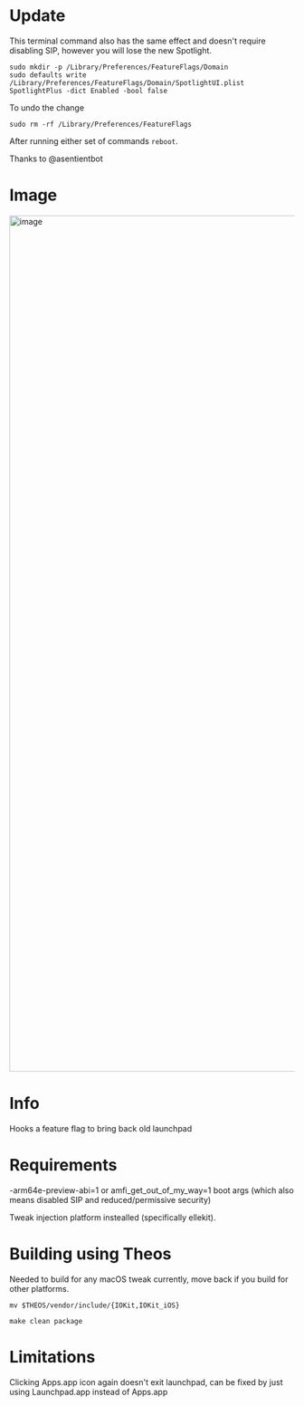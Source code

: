 # Update
This terminal command also has the same effect and doesn't require disabling SIP, however you will lose the new Spotlight.

``` 
sudo mkdir -p /Library/Preferences/FeatureFlags/Domain
sudo defaults write /Library/Preferences/FeatureFlags/Domain/SpotlightUI.plist SpotlightPlus -dict Enabled -bool false
```

To undo the change

```
sudo rm -rf /Library/Preferences/FeatureFlags
```

After running either set of commands `reboot`.

Thanks to @asentientbot

# Image
<img width="1512" alt="image" src="https://github.com/user-attachments/assets/79a33d39-59c9-4db2-8453-8f4acf447a7a" />

# Info 
Hooks a feature flag to bring back old launchpad

# Requirements
-arm64e-preview-abi=1 or amfi_get_out_of_my_way=1 boot args (which also means disabled SIP and reduced/permissive security)

Tweak injection platform instealled (specifically ellekit).

# Building using Theos

Needed to build for any macOS tweak currently, move back if you build for other platforms.

`mv $THEOS/vendor/include/{IOKit,IOKit_iOS}`

`make clean package`

# Limitations
Clicking Apps.app icon again doesn't exit launchpad, can be fixed by just using Launchpad.app instead of Apps.app
